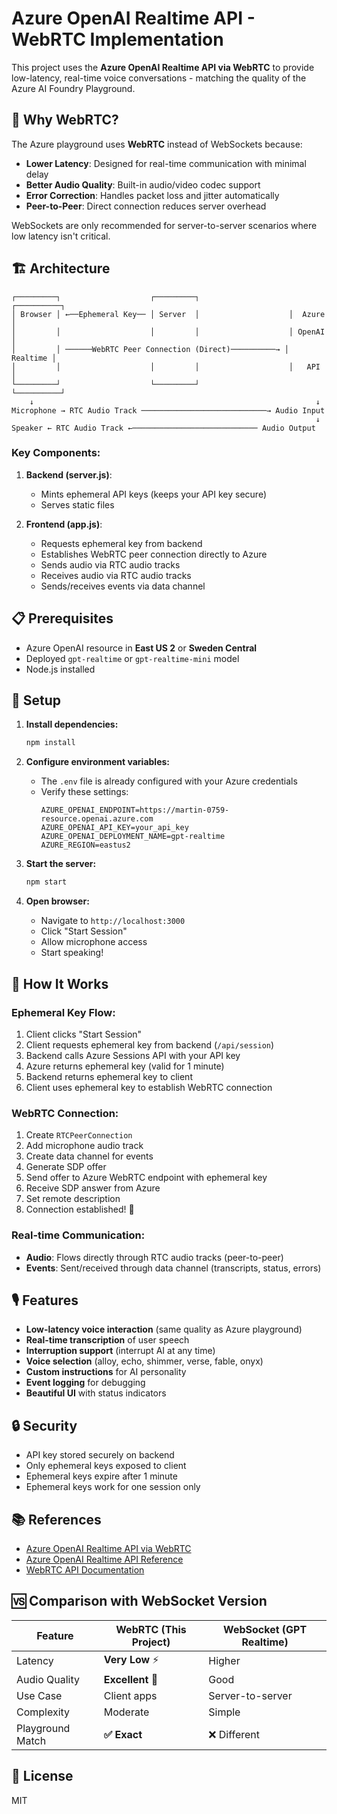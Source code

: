 # Azure OpenAI Realtime API - WebRTC Implementation

This project uses the **Azure OpenAI Realtime API via WebRTC** to provide low-latency, real-time voice conversations - matching the quality of the Azure AI Foundry Playground.

## 🎯 Why WebRTC?

The Azure playground uses **WebRTC** instead of WebSockets because:

- **Lower Latency**: Designed for real-time communication with minimal delay
- **Better Audio Quality**: Built-in audio/video codec support
- **Error Correction**: Handles packet loss and jitter automatically
- **Peer-to-Peer**: Direct connection reduces server overhead

WebSockets are only recommended for server-to-server scenarios where low latency isn't critical.

## 🏗️ Architecture

```
┌─────────┐                    ┌─────────┐                    ┌──────────┐
│ Browser │ ←──Ephemeral Key── │ Server  │                    │  Azure   │
│         │                    │         │                    │ OpenAI   │
│         │ ──────WebRTC Peer Connection (Direct)──────────→ │ Realtime │
│         │                    │         │                    │   API    │
└─────────┘                    └─────────┘                    └──────────┘
    ↓                                                               ↓
Microphone → RTC Audio Track ────────────────────────────→ Audio Input
                                                                    ↓
Speaker ← RTC Audio Track ←──────────────────────────── Audio Output
```

### Key Components:

1. **Backend (server.js)**: 
   - Mints ephemeral API keys (keeps your API key secure)
   - Serves static files

2. **Frontend (app.js)**:
   - Requests ephemeral key from backend
   - Establishes WebRTC peer connection directly to Azure
   - Sends audio via RTC audio tracks
   - Receives audio via RTC audio tracks
   - Sends/receives events via data channel

## 📋 Prerequisites

- Azure OpenAI resource in **East US 2** or **Sweden Central**
- Deployed `gpt-realtime` or `gpt-realtime-mini` model
- Node.js installed

## 🚀 Setup

1. **Install dependencies:**
   ```bash
   npm install
   ```

2. **Configure environment variables:**
   - The `.env` file is already configured with your Azure credentials
   - Verify these settings:
     ```
     AZURE_OPENAI_ENDPOINT=https://martin-0759-resource.openai.azure.com
     AZURE_OPENAI_API_KEY=your_api_key
     AZURE_OPENAI_DEPLOYMENT_NAME=gpt-realtime
     AZURE_REGION=eastus2
     ```

3. **Start the server:**
   ```bash
   npm start
   ```

4. **Open browser:**
   - Navigate to `http://localhost:3000`
   - Click "Start Session"
   - Allow microphone access
   - Start speaking!

## 🔧 How It Works

### Ephemeral Key Flow:

1. Client clicks "Start Session"
2. Client requests ephemeral key from backend (`/api/session`)
3. Backend calls Azure Sessions API with your API key
4. Azure returns ephemeral key (valid for 1 minute)
5. Backend returns ephemeral key to client
6. Client uses ephemeral key to establish WebRTC connection

### WebRTC Connection:

1. Create `RTCPeerConnection`
2. Add microphone audio track
3. Create data channel for events
4. Generate SDP offer
5. Send offer to Azure WebRTC endpoint with ephemeral key
6. Receive SDP answer from Azure
7. Set remote description
8. Connection established! 🎉

### Real-time Communication:

- **Audio**: Flows directly through RTC audio tracks (peer-to-peer)
- **Events**: Sent/received through data channel (transcripts, status, errors)

## 🎙️ Features

- **Low-latency voice interaction** (same quality as Azure playground)
- **Real-time transcription** of user speech
- **Interruption support** (interrupt AI at any time)
- **Voice selection** (alloy, echo, shimmer, verse, fable, onyx)
- **Custom instructions** for AI personality
- **Event logging** for debugging
- **Beautiful UI** with status indicators

## 🔒 Security

- API key stored securely on backend
- Only ephemeral keys exposed to client
- Ephemeral keys expire after 1 minute
- Ephemeral keys work for one session only

## 📚 References

- [Azure OpenAI Realtime API via WebRTC](https://learn.microsoft.com/en-us/azure/ai-services/openai/how-to/realtime-audio-webrtc)
- [Azure OpenAI Realtime API Reference](https://learn.microsoft.com/en-us/azure/ai-services/openai/realtime-audio-reference)
- [WebRTC API Documentation](https://developer.mozilla.org/en-US/docs/Web/API/WebRTC_API)

## 🆚 Comparison with WebSocket Version

| Feature | WebRTC (This Project) | WebSocket (GPT Realtime) |
|---------|----------------------|--------------------------|
| Latency | **Very Low** ⚡ | Higher |
| Audio Quality | **Excellent** 🎵 | Good |
| Use Case | Client apps | Server-to-server |
| Complexity | Moderate | Simple |
| Playground Match | **✅ Exact** | ❌ Different |

## 📝 License

MIT


